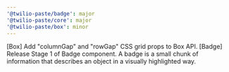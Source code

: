 ```yaml
---
'@twilio-paste/badge': major
'@twilio-paste/core': major
'@twilio-paste/box': minor
---
```


[Box] Add "columnGap" and "rowGap" CSS grid props to Box API.
[Badge] Release Stage 1 of Badge component. A badge is a small chunk of information that describes an object in a visually highlighted way.
